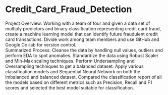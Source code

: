 # Credit_Card_Fraud_Detection
Project Overview:
Working with a team of four and given a data set of multiply predictors and binary classification representing credit card fraud, create a machine learning model that can identify future fraudulent credit card transactions. Divide work among team members and use GitHub and Google Co-lab for version control.  
Summarized Process:
Cleanse the data by handling null values, outliers and perform EDA to spot anomalies. Standardize the data using Robust Scaler and Min-Max scaling techniques. Perform Undersampling and Oversampling techniques to get a balanced dataset. Apply various classification models and Sequential Neural Network on both the imbalanced and balanced dataset. Compared the classification report of all the models based on different metrics such as Precision, Recall and F1 scores and selected the best model suitable for classification.
